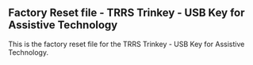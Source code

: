 ## Factory Reset file - TRRS Trinkey - USB Key for Assistive Technology

This is the factory reset file for the TRRS Trinkey - USB Key for Assistive Technology.